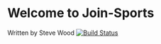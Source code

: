  # Welcome to Join-Sports 
 
 Written by Steve Wood
[![Build Status](https://travis-ci.org/walkinthedawg/join-sports.svg?branch=master)](https://travis-ci.org/walkinthedawg/join-sports)